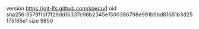 version https://git-lfs.github.com/spec/v1
oid sha256:3579f1bf7f29dd16337c98b2345e1500386798e991b9bd81681b3d25175f65e1
size 9850
